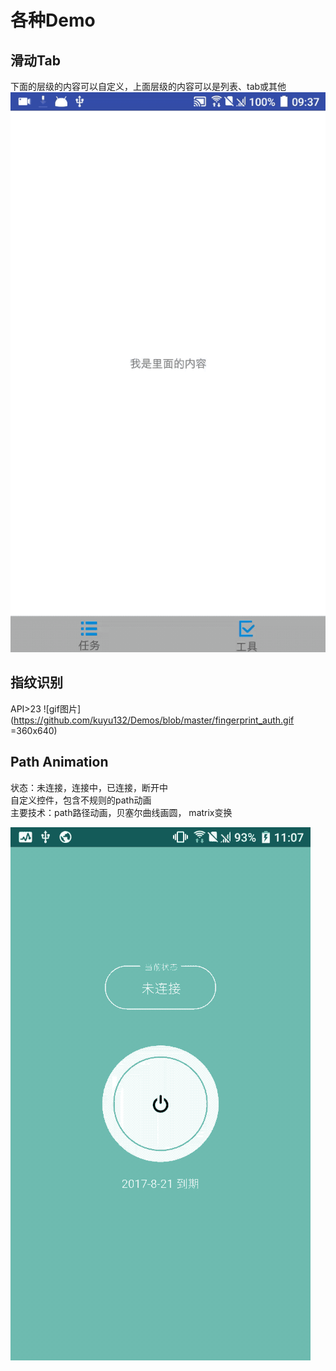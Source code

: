 # 各种Demo

## 滑动Tab
下面的层级的内容可以自定义，上面层级的内容可以是列表、tab或其他
![gif图片](https://github.com/kuyu132/Demos/blob/master/bounce_scroll_tab.gif)

## 指纹识别
API>23
![gif图片](https://github.com/kuyu132/Demos/blob/master/fingerprint_auth.gif =360x640)

## Path Animation
状态：未连接，连接中，已连接，断开中
<br/>自定义控件，包含不规则的path动画
<br/>主要技术：path路径动画，贝塞尔曲线画圆， matrix变换

![gif图片](https://github.com/kuyu132/Demos/blob/master/show.gif)


